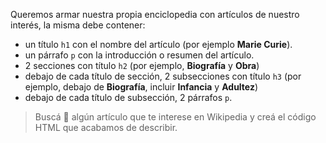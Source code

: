 Queremos armar nuestra propia enciclopedia con artículos de nuestro interés, la misma debe contener:

* un título `h1` con el nombre del artículo (por ejemplo **Marie Curie**).
* un párrafo `p` con la introducción o resumen del artículo.
* 2 secciones con título `h2` (por ejemplo, **Biografía** y **Obra**)
* debajo de cada título de sección, 2 subsecciones con título `h3` (por ejemplo, debajo de **Biografía**, incluir **Infancia** y **Adultez**)
* debajo de cada título de subsección, 2 párrafos `p`.

> Buscá :mag_right: algún artículo que te interese en Wikipedia y creá el código HTML que acabamos de describir.